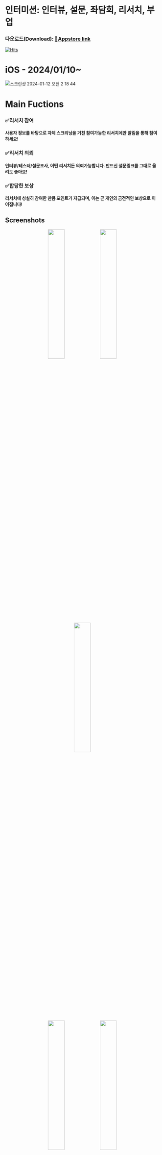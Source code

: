 # 인터미션: 인터뷰, 설문, 좌담회, 리서치, 부업
### 다운로드(Download): [📱Appstore link ](https://apps.apple.com/us/app/인터미션-intermission/id6471970116)
[![Hits](https://hits.seeyoufarm.com/api/count/incr/badge.svg?url=https%3A%2F%2Fgithub.com%2FGrowthHelper-Intermission%2Fintermission-client&count_bg=%23555555&title_bg=%23259A43&icon=&icon_color=%23E7E7E7&title=%EC%9D%B8%ED%84%B0%EB%AF%B8%EC%85%98%28android%2FiOS%29&edge_flat=false)](https://hits.seeyoufarm.com)
# iOS - 2024/01/10~
![스크린샷 2024-01-12 오전 2 18 44](https://github.com/GrowthHelper-Intermission/.github/assets/106448279/9e061d1e-b1b4-41c6-96f1-94e6337185a0)


# Main Fuctions
### ✅리서치 참여
#### 사용자 정보를 바탕으로 자체 스크리닝을 거친 참여가능한 리서치에만 알림을 통해 참여하세요!
### ✅리서치 의뢰
#### 인터뷰/테스터/설문조사, 어떤 리서치든 의뢰가능합니다. 만드신 설문링크를 그대로 올려도 좋아요!
### ✅합당한 보상
#### 리서치에 성실히 참여한 만큼 포인트가 지급되며, 이는 곧 개인의 금전적인 보상으로 이어집니다!


## Screenshots
<p align="center" width="100%">
<img width="32.9%" src = "https://github.com/GrowthHelper-Intermission/.github/assets/106448279/afcf6667-38d7-4919-a39a-79f44b489725">
<img width="32.9%" src = "https://github.com/GrowthHelper-Intermission/.github/assets/106448279/69818e49-7bc3-43ac-9a80-058c20cede1c">
<img width="32.9%" src = "https://github.com/GrowthHelper-Intermission/.github/assets/106448279/9396fe2f-5cf9-4157-b3a3-1178fb166b23">
</p>
<p align="center" width="100%">
<img width="32.9%" src = "https://github.com/GrowthHelper-Intermission/.github/assets/106448279/09d3c0eb-e77c-409a-bbd8-0f3b98341d4c">
<img width="32.9%" src = "https://github.com/GrowthHelper-Intermission/.github/assets/106448279/22235819-55af-4a92-9cb6-95b494fa42f3">
<img width="32.9%" src = "https://github.com/GrowthHelper-Intermission/.github/assets/106448279/2136fd4f-47bb-4160-a4a5-e2ade0d409e3">
</p>
<img width="37%" src = "https://github.com/GrowthHelper-Intermission/.github/assets/106448279/a1217a4c-073d-46b8-b5a9-e51e0f60fa04">
<img width="37%" src = "https://github.com/GrowthHelper-Intermission/.github/assets/106448279/6782b97e-778d-4751-bdac-5951e05377d8">

# Members

## Front-End

| 이름                                           | 전공           | 학번    | Email | 역할   |             
| -------------------------------------------- | -------------- | ------ | -------------------- | ------ |
| 이도형      | 컴퓨터공학전공 | 20학번   | rlrlfhtm5@gmail.com | Intermission-Client(Android/iOS) |
| 김건휘   | 멀티미디어소프트웨어공학전공     | 18학번   |  kimkeonhwi991231@gmail.com | Admin-Page |

##  Back-End

| 이름                                        | 전공           | 학번    | Email               | 역할   |
| ----------------------------------------- | -------------- | ------ | ------------------- | ------ |
| 전윤환      | 산업시스템공학전공 | 18학번   | jeonyunhwan@gmail.com | Intermission-Server |
| 박민제   | 컴퓨터공학전공     | 19학번   |  pmj6823@dgu.ac.kr | Admin-Server |

# 🛠️ Tech Stack 🛠️

## FrameWork

<div>
    <img src="https://img.shields.io/badge/Flutter-02569B?style=for-the-badge&logo=flutter&logoColor=white"/>
    <img src="https://img.shields.io/badge/React-20232A?style=for-the-badge&logo=react&logoColor=61DAFB"/>
    <img src="https://img.shields.io/badge/Spring Boot-6DB33F?style=for-the-badge&logo=Spring Boot&logoColor=white"/>
</div>

## Server

<div>
    <img src="https://img.shields.io/badge/docker-%230db7ed.svg?style=for-the-badge&logo=docker&logoColor=white"/>
    <img src="https://img.shields.io/badge/redis-%23DD0031.svg?&style=for-the-badge&logo=redis&logoColor=white"/>
    <img src="https://img.shields.io/badge/AWS-%23FF9900.svg?style=for-the-badge&logo=amazon-aws&logoColor=white"/>
    <img src="https://img.shields.io/badge/nginx-%23009639.svg?style=for-the-badge&logo=nginx&logoColor=white/">
    <img src="https://img.shields.io/badge/Google_Cloud-4285F4?style=for-the-badge&logo=google-cloud&logoColor=white">
<div>

## Stack

<div>
    <!-- Language 추가 -->
    <img src="https://img.shields.io/badge/Dart-0175C2?style=for-the-badge&logo=dart&logoColor=white"/>
    <img src="https://img.shields.io/badge/Java-ED8B00?style=for-the-badge&logo=openjdk&logoColor=white"/>
    <img src="https://img.shields.io/badge/html5-%23E34F26.svg?style=for-the-badge&logo=html5&logoColor=white"/>
    <img src="https://img.shields.io/badge/css3-%231572B6.svg?style=for-the-badge&logo=css3&logoColor=white/">
    <img src="https://img.shields.io/badge/TypeScript-007ACC?style=for-the-badge&logo=typescript&logoColor=white">
    <br>
    <!-- Backend 추가 -->
    <img src="https://img.shields.io/badge/JPA-6DB33F?style=for-the-badge&logo=Spring Boot&logoColor=white" />
    <img src="https://img.shields.io/badge/Spring_Security-6DB33F?style=for-the-badge&logo=Spring-Security&logoColor=white"/>
    <img src="https://img.shields.io/badge/json%20web%20tokens-323330?style=for-the-badge&logo=json-web-tokens&logoColor=pink"/>
    <img src="https://img.shields.io/badge/Hibernate-59666C?style=for-the-badge&logo=Hibernate&logoColor=white" />
    <img src="https://img.shields.io/badge/MySQL-005C84?style=for-the-badge&logo=mysql&logoColor=white"/>
    <br>
    <!-- 나머지 추가 -->
    <img src="https://img.shields.io/badge/Firebase-FFCA28?style=for-the-badge&logo=firebase&logoColor=black"/>
    <img src="https://img.shields.io/badge/http-0.13.6-red?style=for-the-badge"/>
    <img src="https://img.shields.io/badge/uuid-3.0.7-blue?style=for-the-badge"/>
</div>

## Target Market

<div>
  
  <img src="https://img.shields.io/badge/App_Store-0D96F6?style=for-the-badge&logo=app-store&logoColor=white"/>
  <img src="https://img.shields.io/badge/Google_Play-414141?style=for-the-badge&logo=google-play&logoColor=white/">

<div>


---


# ❇️ Intermission Architecture
![스크린샷 2023-12-07 오전 1 45 43](https://github.com/GrowthHelper-Intermission/.github/assets/106448279/8c300134-5a09-4662-b31a-814281d56e13)

# Server Architecture
![스크린샷 2023-12-06 오후 11 44 03](https://github.com/GrowthHelper-Intermission/.github/assets/147581818/eef5bfa5-7f83-4772-8d0a-6a4bdb495375)
---


## Copyright © 2024 GROWTH HELPER CO., LTD
---


